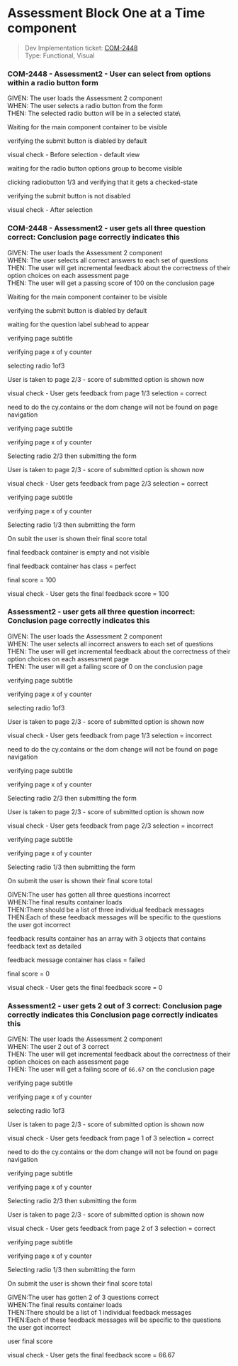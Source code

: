 # Assessment Block One at a Time component 
> Dev Implementation ticket: [COM-2448](https://everfi.atlassian.net/browse/COM-2448)  
Type: Functional, Visual   

<!-- include: cypress/integration/assestment_block2.js -->

### COM-2448 - Assessment2 - User can select from options within a radio button form

GIVEN: The user loads the Assessment 2 component\
WHEN: The user selects a radio button from the form\
THEN: The selected radio button will be in a selected state\

Waiting for the main component  container to be visible

verifying the submit button is diabled by default

visual check -  Before selection - default view

waiting for the radio button options group to become visible

clicking radiobutton 1/3 and verifying that it gets a checked-state

verifying the submit button is not disabled

visual check -  After selection

### COM-2448 - Assessment2 - user gets all three question correct: Conclusion page correctly indicates this

GIVEN: The user loads the Assessment 2 component\
WHEN: The user selects all correct answers to each set of questions\
THEN: The user will get incremental feedback about the correctness of their option choices on each assessment page\
THEN: The user will get a passing score of 100 on the conclusion page

Waiting for the main component  container to be visible

verifying the submit button is diabled by default

waiting for the question label subhead to appear

verifying page subtitle

verifying page x of y counter

selecting radio 1of3

User is taken to page 2/3 - score of submitted option is shown now

visual check -  User gets feedback from page 1/3 selection = correct

need to do the cy.contains or the dom change will not be found on page navigation

verifying page subtitle

verifying page x of y counter

Selecting radio 2/3 then submitting the form

User is taken to page 2/3 - score of submitted option is shown now

visual check -  User gets feedback from page 2/3 selection = correct

verifying page subtitle

verifying page x of y counter

Selecting radio 1/3 then submitting the form

On subit the user is shown their final score total

final feedback container is empty and not visible

final feedback container has class = perfect

final score = 100

visual check -  User gets the final feedback score = 100

### Assessment2 - user gets all three question incorrect: Conclusion page correctly indicates this

GIVEN: The user loads the Assessment 2 component\
WHEN: The user selects all incorrect answers to each set of questions\
THEN: The user will get incremental feedback about the correctness of their option choices on each assessment page\
THEN: The user will get a failing score of 0 on the conclusion page

verifying page subtitle

verifying page x of y counter

selecting radio 1of3

User is taken to page 2/3 - score of submitted option is shown now

visual check -  User gets feedback from page 1/3 selection = incorrect

need to do the cy.contains or the dom change will not be found on page navigation

verifying page subtitle

verifying page x of y counter

Selecting radio 2/3 then submitting the form

User is taken to page 2/3 - score of submitted option is shown now

visual check -  User gets feedback from page 2/3 selection = incorrect

verifying page subtitle

verifying page x of y counter

Selecting radio 1/3 then submitting the form

On submit the user is shown their final score total

GIVEN:The user has gotten all three questions incorrect\
WHEN:The final results container loads\
THEN:There should be a list of three individual feedback messages\
THEN:Each of these feedback messages will be specific to the questions the user got incorrect

feedback results container has an array with 3 objects that contains feedback text as detailed

feedback message container has class = failed

final score = 0

visual check -  User gets the final feedback score = 0

### Assessment2 - user gets 2 out of 3 correct: Conclusion page correctly indicates this Conclusion page correctly indicates this

GIVEN: The user loads the Assessment 2 component\
WHEN: The user 2 out of 3 correct\
THEN: The user will get incremental feedback about the correctness of their option choices on each assessment page\
THEN: The user will get a failing score of `66.67` on the conclusion page

verifying page subtitle

verifying page x of y counter

selecting radio 1of3

User is taken to page 2/3 - score of submitted option is shown now

visual check -  User gets feedback from page 1 of 3 selection = correct

need to do the cy.contains or the dom change will not be found on page navigation

verifying page subtitle

verifying page x of y counter

Selecting radio 2/3 then submitting the form

User is taken to page 2/3 - score of submitted option is shown now

visual check -  User gets feedback from page 2 of 3 selection = correct

verifying page subtitle

verifying page x of y counter

Selecting radio 1/3 then submitting the form

On submit the user is shown their final score total

GIVEN:The user has gotten 2 of 3 questions correct\
WHEN:The final results container loads\
THEN:There should be a list of 1 individual feedback messages\
THEN:Each of these feedback messages will be specific to the questions the user got incorrect

user final score

visual check - User gets the final feedback score = 66.67

<!-- /include: cypress/integration/assestment_block2.js -->